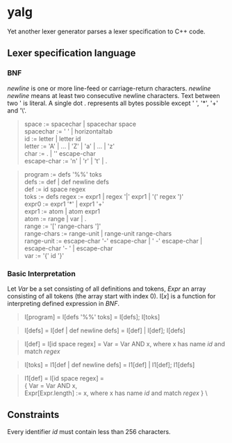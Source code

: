 # yalg

Yet another lexer generator parses a lexer specification to C++ code.

## Lexer specification language

### BNF

*newline* is one or more line-feed or carriage-return characters. *newline*
*newline* means at least two consecutive newline characters. Text between two '
is literal. A single dot . represents all bytes possible except ' ', '*',
'+' and '\\'.

> space := spacechar | spacechar space\
> spacechar := ' ' | horizontaltab\
> id := letter | letter id\
> letter := 'A' | ... | 'Z' | 'a' | ... | 'z'\
> char := . | '\' escape-char\
> escape-char := 'n' | 'r' | 't' | .

> program := defs '%%' toks\
> defs := def | def newline defs\
> def := id space regex\
> toks := defs
> regex := expr1 | regex '|' expr1 | '(' regex ')' \
> expr0 := expr1 '*' | expr1 '+'\
> expr1 := atom | atom expr1\
> atom := range | var | .\
> range := '[' range-chars ']'\
> range-chars := range-unit | range-unit range-chars\
> range-unit := escape-char '-' escape-char | ' -' escape-char | escape-char '- ' | escape-char\
> var := '{' id '}'

### Basic Interpretation

Let *Var* be a set consisting of all definitions and tokens, *Expr* an array
consisting of all tokens (the array start with index 0). I\[*x*\] is a function
for interpreting defined expression in *BNF*.

> I[program] = I[defs '%%' toks] = I[defs]; I[toks]

> I[defs] = I[def | def newline defs] = I[def] | I[def]; I[defs]

> I[def] = I[id space regex] =
> Var = Var AND x, where x has name *id* and match *regex*

> I[toks] = I1[def | def newline defs] = I1[def] | I1[def]; I1[defs]

> I1[def] = I[id space regex] =\
> { Var = Var AND x, \
> Expr[Expr.length] := x, where x has name *id* and match *regex* } \

## Constraints

Every identifier *id* must contain less than 256 characters.
